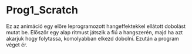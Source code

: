# Prog1_Scratch
Ez az animáció egy előre leprogramozott hangeffektekkel ellátott dobolást mutat be.
Először egy alap ritmust játszik a fiú a hangszerén, majd ha azt akarjuk hogy folytassa, komolyabban elkezd dobolni.
Ezután a program véget ér.

